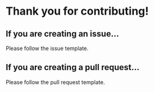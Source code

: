 Thank you for contributing!
=========================================

## If you are creating an issue...

Please follow the issue template. 

## If you are creating a pull request...

Please follow the pull request template.
